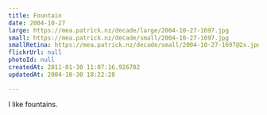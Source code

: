 ```yaml
---
title: Fountain
date: 2004-10-27
large: https://mea.patrick.nz/decade/large/2004-10-27-1697.jpg
small: https://mea.patrick.nz/decade/small/2004-10-27-1697.jpg
smallRetina: https://mea.patrick.nz/decade/small/2004-10-27-1697@2x.jpg
flickrUrl: null
photoId: null
createdAt: 2011-01-30 11:07:16.926702
updatedAt: 2004-10-30 18:22:28

---
```

I like fountains.
